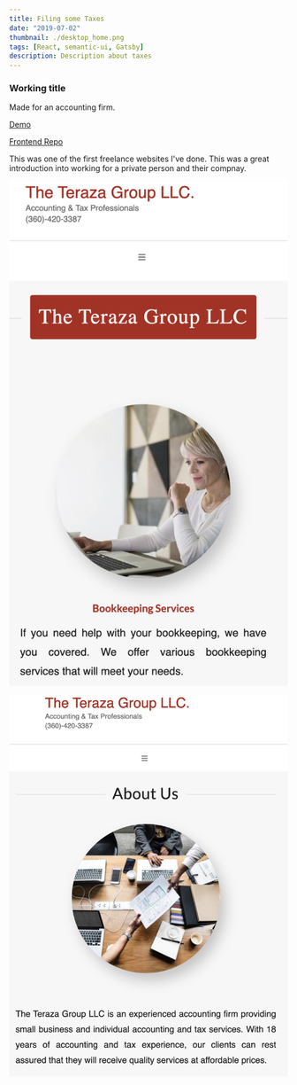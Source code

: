 ```yaml
---
title: Filing some Taxes
date: "2019-07-02"
thumbnail: ./desktop_home.png
tags: [React, semantic-ui, Gatsby]
description: Description about taxes
---
```


<div>
  <h3>
    Working title
  </h3>
  <p>
    Made for an accounting firm.  
  </p>
  <p>
    <a href='https://happy-roentgen-0e9da3.netlify.app' target="_blank">Demo</a>
  </p>
  <p>
    <a href='https://github.com/Midlu/LanHiWebsite' target="_blank">Frontend Repo</a>
  </p>
  <p>This was one of the first freelance websites I've done. This was a great introduction into working for a private person and their compnay.</p>

![A look at some mobile responsiveness!!](./mobile_home.png)

![A look at even more mobile responsiveness!!](./about_us_taxes.png)

</div>
